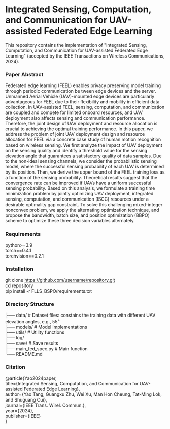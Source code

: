 # Integrated Sensing, Computation, and Communication for UAV-assisted Federated Edge Learning
This repository contains the implementation of "Integrated Sensing, Computation, and Communication for UAV-assisted Federated Edge Learning" (accepted by the IEEE Transactions on Wireless Communications, 2024).

### Paper Abstract
Federated edge learning (FEEL) enables privacy preserving model training through periodic communication be tween edge devices and the server. Unmanned Aerial Vehicle (UAV)-mounted edge devices are particularly advantageous for FEEL due to their flexibility and mobility in efficient data collection. In UAV-assisted FEEL, sensing, computation, and communication are coupled and compete for limited onboard resources, and UAV deployment also affects sensing and communication performance. Therefore, the joint design of UAV deployment and resource allocation is crucial to achieving the optimal training performance. In this paper, we address the problem of joint UAV deployment design and resource allocation for FEEL via a concrete case study of human motion recognition based on wireless sensing. We first analyze the impact of UAV deployment on the sensing quality and identify a threshold value for the sensing elevation angle that guarantees a satisfactory quality of data samples. Due to the non-ideal sensing channels, we consider the probabilistic sensing model, where the successful sensing probability of each UAV is determined by its position. Then, we derive the upper bound of the FEEL training loss as a function of the sensing probability. Theoretical results suggest that the convergence rate can be improved if UAVs have a uniform successful sensing probability. Based on this analysis, we formulate a training time minimization problem by jointly optimizing UAV deployment, integrated sensing, computation, and communication (ISCC) resources under a desirable optimality gap constraint. To solve this challenging mixed-integer nonconvex problem, we apply the alternating optimization technique, and propose the bandwidth, batch size, and position optimization (BBPO) scheme to optimize these three decision variables alternately.

### Requirements
python>=3.9   
torch==0.4.1   
torchvision==0.2.1

### Installation
git clone https://github.com/username/repository.git  
cd repository  
pip install -r FLLS_BSPO/requirements.txt 

### Directory Structure
├── data/               # Dataset files: constains the training data with different UAV elevation angles, e.g., $55^\circ$   
├── models/             # Model implementations  
├── utils/              # Utility functions  
├── log/     
├── save/                  # Save results  
├── main_fed_spec.py       # Main function     
└── README.md 

### Citation
@article{Yao2024paper,  
  title={Integrated Sensing, Computation, and Communication for UAV-assisted Federated Edge Learning},  
  author={Yao Tang, Guangxu Zhu, Wei Xu, Man Hon Cheung, Tat-Ming Lok, and Shuguang Cui},  
  journal={IEEE Trans. Wirel. Commun.},  
  year={2024},  
  publisher={IEEE}  
}  
